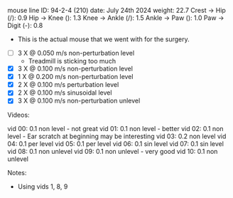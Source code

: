 mouse line ID: 94-2-4 (210)
date: July 24th 2024
weight: 22.7
Crest -> Hip   (/): 0.9
Hip   -> Knee  (\): 1.3
Knee  -> Ankle (/): 1.5
Ankle -> Paw   (\): 1.0
Paw   -> Digit (-): 0.8

- This is the actual mouse that we went with for the surgery.

- [ ] 3 X @ 0.050 m/s non-perturbation level
	- Treadmill is sticking too much
- [X] 3 X @ 0.100 m/s non-perturbation level
- [X] 1 X @ 0.200 m/s non-perturbation level
- [X] 2 X @ 0.100 m/s perturbation level
- [X] 2 X @ 0.100 m/s sinusoidal level
- [X] 3 X @ 0.100 m/s non-perturbation unlevel

Videos:

vid 00: 0.1 non level
	- not great
vid 01: 0.1 non level
	- better
vid 02: 0.1 non level
	- Ear scratch at beginning may be interesting
vid 03: 0.2 non level
vid 04: 0.1 per level
vid 05: 0.1 per level
vid 06: 0.1 sin level
vid 07: 0.1 sin level
vid 08: 0.1 non unlevel
vid 09: 0.1 non unlevel
	- very good
vid 10: 0.1 non unlevel

Notes:

- Using vids 1, 8, 9
